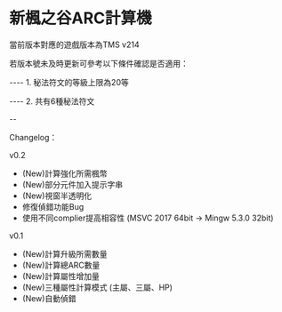 # 新楓之谷ARC計算機

當前版本對應的遊戲版本為TMS v214

若版本號未及時更新可參考以下條件確認是否適用：

---- 1. 秘法符文的等級上限為20等

---- 2. 共有6種秘法符文

--

Changelog：

v0.2

 - (New)計算強化所需楓幣
 - (New)部分元件加入提示字串
 - (New)視窗半透明化
 - 修復偵錯功能Bug
 - 使用不同complier提高相容性 (MSVC 2017 64bit -> Mingw 5.3.0 32bit)

v0.1

 - (New)計算升級所需數量
 - (New)計算總ARC數量
 - (New)計算屬性增加量
 - (New)三種屬性計算模式 (主屬、三屬、HP)
 - (New)自動偵錯
